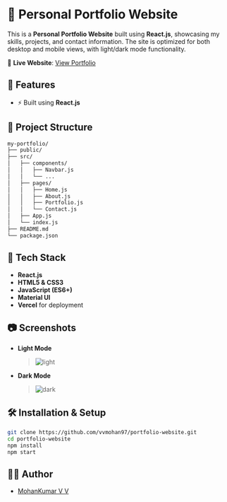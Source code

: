 # 💼 Personal Portfolio Website

This is a  **Personal Portfolio Website** built using **React.js**, showcasing my skills, projects, and contact information. The site is optimized for both desktop and mobile views, with light/dark mode functionality.

🔗 **Live Website**: [View Portfolio](https://portfolio-website-li1trm6yt-mohankumars-projects-8c7fd241.vercel.app/)

## 🚀 Features

- ⚡ Built using **React.js**
<!-- - 🌗 Light and Dark Theme Toggle
- 📱 Fully Responsive (Mobile, Tablet, Desktop)
- 🧩 Modular component structure
- 🌍 Language selection functionality (English available)
- 🖼️ Portfolio section with project cards and hover overlays
- 🔧 Easy-to-update content -->

## 📁 Project Structure

```bash
my-portfolio/
├── public/
├── src/
│   ├── components/
│   │   ├── Navbar.js
│   │   └── ...
│   ├── pages/
│   │   ├── Home.js
│   │   ├── About.js
│   │   ├── Portfolio.js
│   │   └── Contact.js
│   ├── App.js
│   └── index.js
├── README.md
└── package.json
```

## 🎨 Tech Stack

- **React.js**
- **HTML5 & CSS3**
- **JavaScript (ES6+)**
- **Material UI**
- **Vercel** for deployment

## 📷 Screenshots

- **Light Mode**
  > ![light](https://via.placeholder.com/600x300?text=Light+Mode+Screenshot)

- **Dark Mode**
  > ![dark](https://via.placeholder.com/600x300?text=Dark+Mode+Screenshot)

## 🛠️ Installation & Setup

```bash
git clone https://github.com/vvmohan97/portfolio-website.git
cd portfolio-website
npm install
npm start
```

## 🧑‍💻 Author

- [MohanKumar V V](mailto:vvmohan.vsr@gmail.com)